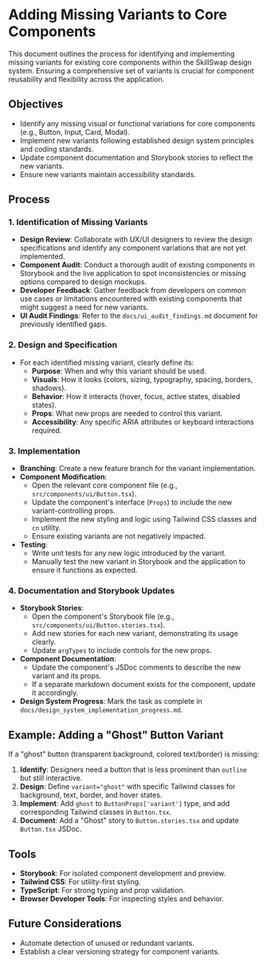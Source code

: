 # Adding Missing Variants to Core Components

This document outlines the process for identifying and implementing missing variants for existing core components within the SkillSwap design system. Ensuring a comprehensive set of variants is crucial for component reusability and flexibility across the application.

## Objectives

-   Identify any missing visual or functional variations for core components (e.g., Button, Input, Card, Modal).
-   Implement new variants following established design system principles and coding standards.
-   Update component documentation and Storybook stories to reflect the new variants.
-   Ensure new variants maintain accessibility standards.

## Process

### 1. Identification of Missing Variants

*   **Design Review**: Collaborate with UX/UI designers to review the design specifications and identify any component variations that are not yet implemented.
*   **Component Audit**: Conduct a thorough audit of existing components in Storybook and the live application to spot inconsistencies or missing options compared to design mockups.
*   **Developer Feedback**: Gather feedback from developers on common use cases or limitations encountered with existing components that might suggest a need for new variants.
*   **UI Audit Findings**: Refer to the `docs/ui_audit_findings.md` document for previously identified gaps.

### 2. Design and Specification

*   For each identified missing variant, clearly define its:
    *   **Purpose**: When and why this variant should be used.
    *   **Visuals**: How it looks (colors, sizing, typography, spacing, borders, shadows).
    *   **Behavior**: How it interacts (hover, focus, active states, disabled states).
    *   **Props**: What new props are needed to control this variant.
    *   **Accessibility**: Any specific ARIA attributes or keyboard interactions required.

### 3. Implementation

*   **Branching**: Create a new feature branch for the variant implementation.
*   **Component Modification**:
    *   Open the relevant core component file (e.g., `src/components/ui/Button.tsx`).
    *   Update the component's interface (`Props`) to include the new variant-controlling props.
    *   Implement the new styling and logic using Tailwind CSS classes and `cn` utility.
    *   Ensure existing variants are not negatively impacted.
*   **Testing**:
    *   Write unit tests for any new logic introduced by the variant.
    *   Manually test the new variant in Storybook and the application to ensure it functions as expected.

### 4. Documentation and Storybook Updates

*   **Storybook Stories**:
    *   Open the component's Storybook file (e.g., `src/components/ui/Button.stories.tsx`).
    *   Add new stories for each new variant, demonstrating its usage clearly.
    *   Update `argTypes` to include controls for the new props.
*   **Component Documentation**:
    *   Update the component's JSDoc comments to describe the new variant and its props.
    *   If a separate markdown document exists for the component, update it accordingly.
*   **Design System Progress**: Mark the task as complete in `docs/design_system_implementation_progress.md`.

## Example: Adding a "Ghost" Button Variant

If a "ghost" button (transparent background, colored text/border) is missing:

1.  **Identify**: Designers need a button that is less prominent than `outline` but still interactive.
2.  **Design**: Define `variant="ghost"` with specific Tailwind classes for background, text, border, and hover states.
3.  **Implement**: Add `ghost` to `ButtonProps['variant']` type, and add corresponding Tailwind classes in `Button.tsx`.
4.  **Document**: Add a "Ghost" story to `Button.stories.tsx` and update `Button.tsx` JSDoc.

## Tools

*   **Storybook**: For isolated component development and preview.
*   **Tailwind CSS**: For utility-first styling.
*   **TypeScript**: For strong typing and prop validation.
*   **Browser Developer Tools**: For inspecting styles and behavior.

## Future Considerations

-   Automate detection of unused or redundant variants.
-   Establish a clear versioning strategy for component variants.
